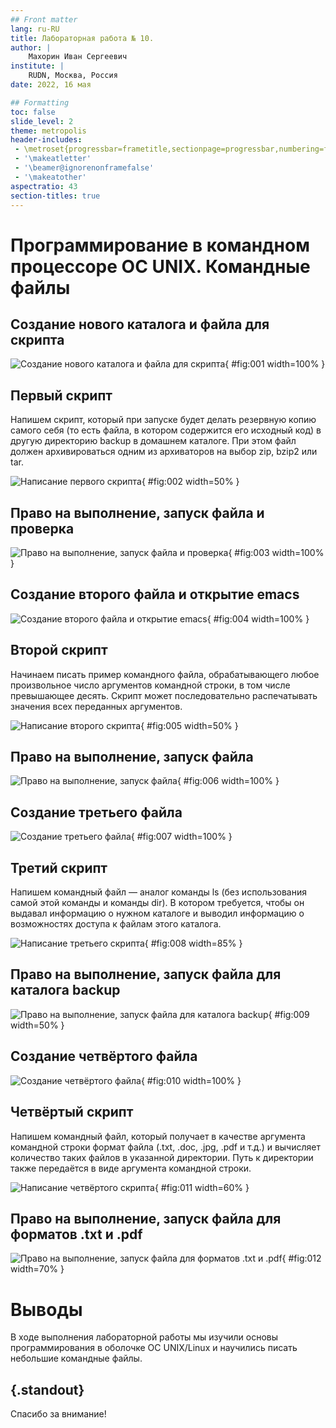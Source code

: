 ```yaml
---
## Front matter
lang: ru-RU
title: Лабораторная работа № 10.
author: |
	Махорин Иван Сергеевич
institute: |
	RUDN, Москва, Россия
date: 2022, 16 мая

## Formatting
toc: false
slide_level: 2
theme: metropolis
header-includes: 
 - \metroset{progressbar=frametitle,sectionpage=progressbar,numbering=fraction}
 - '\makeatletter'
 - '\beamer@ignorenonframefalse'
 - '\makeatother'
aspectratio: 43
section-titles: true
---
```


# Программирование в командном процессоре ОС UNIX. Командные файлы

## Создание нового каталога и файла для скрипта

![Создание нового каталога и файла для скрипта](image/1.png){ #fig:001 width=100% }

## Первый скрипт

Напишем скрипт, который при запуске будет делать резервную копию самого себя (то есть файла, в котором содержится его исходный код) в другую директорию backup
в домашнем каталоге. При этом файл должен архивироваться одним из архиваторов на выбор zip, bzip2 или tar. 

![Написание первого скрипта](image/2.png){ #fig:002 width=50% }

## Право на выполнение, запуск файла и проверка

![Право на выполнение, запуск файла и проверка](image/3.png){ #fig:003 width=100% }

## Создание второго файла и открытие emacs

![Создание второго файла и открытие emacs](image/4.png){ #fig:004 width=100% }

## Второй скрипт

Начинаем писать пример командного файла, обрабатывающего любое произвольное число аргументов командной строки, в том числе превышающее десять. Скрипт может последовательно распечатывать значения всех переданных аргументов.

![Написание второго скрипта](image/5.png){ #fig:005 width=50% }

## Право на выполнение, запуск файла

![Право на выполнение, запуск файла](image/6.png){ #fig:006 width=100% }

## Создание третьего файла

![Создание третьего файла](image/7.png){ #fig:007 width=100% }

## Третий скрипт

Напишем командный файл — аналог команды ls (без использования самой этой команды и команды dir). В котором требуется, чтобы он выдавал информацию о нужном каталоге и выводил информацию о возможностях доступа к файлам этого каталога.
	
![Написание третьего скрипта](image/8.png){ #fig:008 width=85% }

## Право на выполнение, запуск файла для каталога backup

![Право на выполнение, запуск файла для каталога backup](image/9.png){ #fig:009 width=50% }

## Создание четвёртого файла

![Создание четвёртого файла](image/10.png){ #fig:010 width=100% }

## Четвёртый скрипт

Напишем командный файл, который получает в качестве аргумента командной строки формат файла (.txt, .doc, .jpg, .pdf и т.д.) и вычисляет количество таких файлов в указанной директории. Путь к директории также передаётся в виде аргумента командной строки. 

![Написание четвёртого скрипта](image/11.png){ #fig:011 width=60% }

## Право на выполнение, запуск файла для форматов .txt и .pdf

![Право на выполнение, запуск файла для форматов .txt и .pdf](image/12.png){ #fig:012 width=70% }

# Выводы

В ходе выполнения лабораторной работы мы изучили основы программирования в оболочке ОС UNIX/Linux и научились писать небольшие командные файлы.


## {.standout}

Спасибо за внимание!
